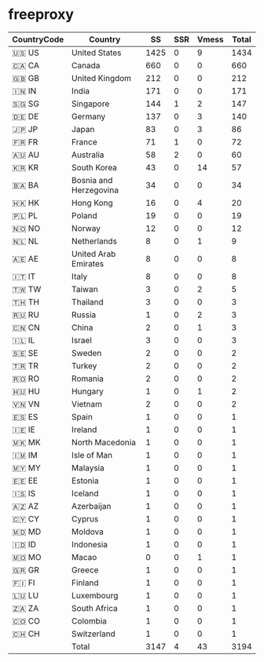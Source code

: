 # freeproxy

|CountryCode|Country|SS|SSR|Vmess|Total|
|  ----  | ----  |  ----  | ----  |  ----  | ----  |
|🇺🇸 US|United States|1425|0|9|1434|
|🇨🇦 CA|Canada|660|0|0|660|
|🇬🇧 GB|United Kingdom|212|0|0|212|
|🇮🇳 IN|India|171|0|0|171|
|🇸🇬 SG|Singapore|144|1|2|147|
|🇩🇪 DE|Germany|137|0|3|140|
|🇯🇵 JP|Japan|83|0|3|86|
|🇫🇷 FR|France|71|1|0|72|
|🇦🇺 AU|Australia|58|2|0|60|
|🇰🇷 KR|South Korea|43|0|14|57|
|🇧🇦 BA|Bosnia and Herzegovina|34|0|0|34|
|🇭🇰 HK|Hong Kong|16|0|4|20|
|🇵🇱 PL|Poland|19|0|0|19|
|🇳🇴 NO|Norway|12|0|0|12|
|🇳🇱 NL|Netherlands|8|0|1|9|
|🇦🇪 AE|United Arab Emirates|8|0|0|8|
|🇮🇹 IT|Italy|8|0|0|8|
|🇹🇼 TW|Taiwan|3|0|2|5|
|🇹🇭 TH|Thailand|3|0|0|3|
|🇷🇺 RU|Russia|1|0|2|3|
|🇨🇳 CN|China|2|0|1|3|
|🇮🇱 IL|Israel|3|0|0|3|
|🇸🇪 SE|Sweden|2|0|0|2|
|🇹🇷 TR|Turkey|2|0|0|2|
|🇷🇴 RO|Romania|2|0|0|2|
|🇭🇺 HU|Hungary|1|0|1|2|
|🇻🇳 VN|Vietnam|2|0|0|2|
|🇪🇸 ES|Spain|1|0|0|1|
|🇮🇪 IE|Ireland|1|0|0|1|
|🇲🇰 MK|North Macedonia|1|0|0|1|
|🇮🇲 IM|Isle of Man|1|0|0|1|
|🇲🇾 MY|Malaysia|1|0|0|1|
|🇪🇪 EE|Estonia|1|0|0|1|
|🇮🇸 IS|Iceland|1|0|0|1|
|🇦🇿 AZ|Azerbaijan|1|0|0|1|
|🇨🇾 CY|Cyprus|1|0|0|1|
|🇲🇩 MD|Moldova|1|0|0|1|
|🇮🇩 ID|Indonesia|1|0|0|1|
|🇲🇴 MO|Macao|0|0|1|1|
|🇬🇷 GR|Greece|1|0|0|1|
|🇫🇮 FI|Finland|1|0|0|1|
|🇱🇺 LU|Luxembourg|1|0|0|1|
|🇿🇦 ZA|South Africa|1|0|0|1|
|🇨🇴 CO|Colombia|1|0|0|1|
|🇨🇭 CH|Switzerland|1|0|0|1|
||Total|3147|4|43|3194|
